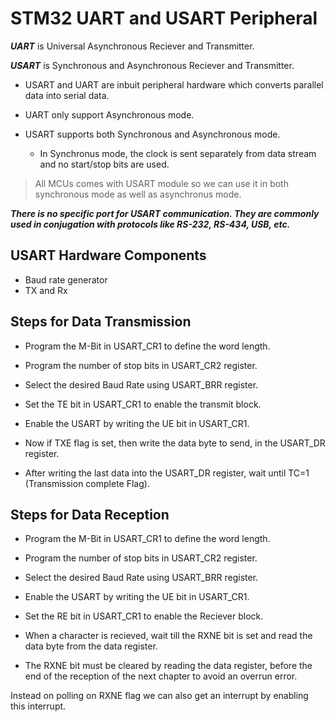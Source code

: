 # STM32 UART and USART Peripheral

***UART*** is Universal Asynchronous Reciever and Transmitter.

***USART*** is Synchronous and Asynchronous Reciever and Transmitter.

- USART and UART are inbuit peripheral hardware which converts parallel data into serial data.

- UART only support Asynchronous mode.

- USART supports both Synchronous and Asynchronous mode.

    - In Synchronus mode, the clock is sent separately from data stream and no start/stop bits are used.


>All MCUs comes with USART module so we can use it in both synchronous mode as well as asynchronus mode.

***There is no specific port for USART communication. They are commonly used in conjugation with protocols like RS-232, RS-434, USB, etc.***


## USART Hardware Components

- Baud rate generator
- TX and Rx     


## Steps for Data Transmission

- Program the M-Bit in USART_CR1 to define the word length.

- Program the number of stop bits in USART_CR2 register.

- Select the desired Baud Rate using USART_BRR register.

- Set the TE bit in USART_CR1 to enable the transmit block.

- Enable the USART by writing the UE bit in USART_CR1.

- Now if TXE flag is set, then write the data byte to send, in the USART_DR register.

- After writing the last data into the USART_DR register, wait until TC=1 (Transmission complete Flag).


## Steps for Data Reception

- Program the M-Bit in USART_CR1 to define the word length.

- Program the number of stop bits in USART_CR2 register.

- Select the desired Baud Rate using USART_BRR register.

- Enable the USART by writing the UE bit in USART_CR1.

- Set the RE bit in USART_CR1 to enable the Reciever block.

- When a character is recieved, wait till the RXNE bit is set and read the data byte from the data register.

- The RXNE bit must be cleared by reading the data register, before the end of the reception of the next chapter to avoid an overrun error. 

Instead on polling on RXNE flag we can also get an interrupt by enabling this interrupt.


